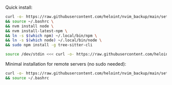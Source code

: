 Quick install:

```bash
curl -o- https://raw.githubusercontent.com/heloint/nvim_backup/main/setup.sh | bash \
&& source ~/.bashrc \
&& nvm install node \
&& nvm install-latest-npm \
&& ln -s $(which npm) ~/.local/bin/npm \
&& ln -s $(which node) ~/.local/bin/node \
&& sudo npm install -g tree-sitter-cli
```

```bash
source /dev/stdin <<< curl -o- https://raw.githubusercontent.com/heloint/nvim_backup/main/setup.sh | bash; echo done
```

Minimal installation for remote servers (no sudo needed):

```bash
curl -o- https://raw.githubusercontent.com/heloint/nvim_backup/main/setup-minimal/setup.sh | bash \
&& source ~/.bashrc
```
